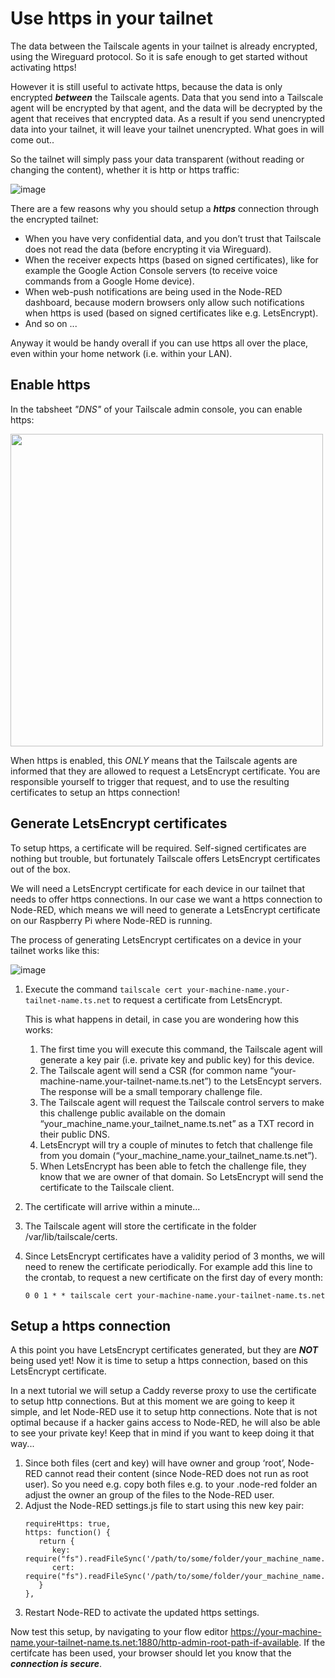 # Use https in your tailnet
The data between the Tailscale agents in your tailnet is already encrypted, using the Wireguard protocol.  So it is safe enough to get started without activating https!

However it is still useful to activate https, because the data is only encrypted ***between*** the Tailscale agents.  Data that you send into a Tailscale agent will be encrypted by that agent, and the data will be decrypted by the agent that receives that encrypted data.  As a result if you send unencrypted data into your tailnet, it will leave your tailnet unencrypted.  What goes in will come out..

So the tailnet will simply pass your data transparent (without reading or changing the content), whether it is http or https traffic:

![image](https://github.com/bartbutenaers/Node-RED-security-basics/assets/14224149/fcd1d485-47ea-4bf9-9587-4351829f4947)

There are a few reasons why you should setup a ***https*** connection through the encrypted tailnet:
+ When you have very confidential data, and you don’t trust that Tailscale does not read the data (before encrypting it via Wireguard).
+ When the receiver expects https (based on signed certificates), like for example the Google Action Console servers (to receive voice commands from a Google Home device).
+ When web-push notifications are being used in the Node-RED dashboard, because modern browsers only allow such notifications when https is used (based on signed certificates like e.g. LetsEncrypt).
+ And so on ...

Anyway it would be handy overall if you can use https all over the place, even within your home network (i.e. within your LAN).

## Enable https
In the tabsheet *"DNS"* of your Tailscale admin console, you can enable https:

<img src="https://github.com/bartbutenaers/Node-RED-security-basics/assets/14224149/07aa2e7d-546f-443a-9801-cf9cc51b3156" width="500">

When https is enabled, this *ONLY* means that the Tailscale agents are informed that they are allowed to request a LetsEncrypt certificate.  You are responsible yourself to trigger that request, and to use the resulting certificates to setup an https connection!

## Generate LetsEncrypt certificates
To setup https, a certificate will be required.  Self-signed certificates are nothing but trouble, but fortunately Tailscale offers LetsEncrypt certificates out of the box.

We will need a LetsEncrypt certificate for each device in our tailnet that needs to offer https connections.  In our case we want a https connection to Node-RED, which means we will need to generate a LetsEncrypt certificate on our Raspberry Pi where Node-RED is running.

The process of generating LetsEncrypt certificates on a device in your tailnet works like this:

![image](https://github.com/bartbutenaers/Node-RED-security-basics/assets/14224149/317d052a-4935-44ff-b063-5d83c0849843)

1. Execute the command `tailscale cert your-machine-name.your-tailnet-name.ts.net` to request a certificate from LetsEncrypt.

   This is what happens in detail, in case you are wondering how this works:
   1. The first time you will execute this command, the Tailscale agent will generate a key pair (i.e. private key and public key) for this device.
   2. The Tailscale agent will send a CSR (for common name “your-machine-name.your-tailnet-name.ts.net”) to the LetsEncypt servers.  The response will be a small temporary challenge file.
   3. The Tailscale agent will request the Tailscale control servers to make this challenge public available on the domain “your_machine_name.your_tailnet_name.ts.net” as a TXT record in their public DNS.
   4. LetsEncrypt will try a couple of minutes to fetch that challenge file from you domain (“your_machine_name.your_tailnet_name.ts.net”).
   5. When LetsEncrypt has been able to fetch the challenge file, they know that we are owner of that domain.  So LetsEncrypt will send the certificate to the Tailscale client.

2. The certificate will arrive within a minute...
3. The Tailscale agent will store the certificate in the folder /var/lib/tailscale/certs.
4. Since LetsEncrypt certificates have a validity period of 3 months, we will need to renew the certificate periodically.  For example add this line to the crontab, to request a new certificate on the first day of every month:
   ```
   0 0 1 * * tailscale cert your-machine-name.your-tailnet-name.ts.net
   ```

## Setup a https connection
A this point you have LetsEncrypt certificates generated, but they are ***NOT*** being used yet!
Now it is time to setup a https connection, based on this LetsEncrypt certificate.

In a next tutorial we will setup a Caddy reverse proxy to use the certificate to setup http connections.  But at this moment we are going to keep it simple, and let Node-RED use it to setup http connections.  Note that is not optimal because if a hacker gains access to Node-RED, he will also be able to see your private key!  Keep that in mind if you want to keep doing it that way...

1. Since both files (cert and key) will have owner and group ‘root’, Node-RED cannot read their content (since Node-RED does not run as root user).  So you need e.g. copy both files e.g. to your .node-red folder an adjust the owner an group of the files to the Node-RED user.
2. Adjust the Node-RED settings.js file to start using this new key pair:
   ```
   requireHttps: true,
   https: function() {
      return {
         key: require("fs").readFileSync('/path/to/some/folder/your_machine_name.your_tailnet_name.ts.net.key'),
         cert: require("fs").readFileSync('/path/to/some/folder/your_machine_name.your_tailnet_name.ts.net.crt')
      }
   },
   ```
3. Restart Node-RED to activate the updated https settings.

Now test this setup, by navigating to your flow editor https://your-machine-name.your-tailnet-name.ts.net:1880/http-admin-root-path-if-available.
If the certifcate has been used, your browser should let you know that the ***connection is secure***.
